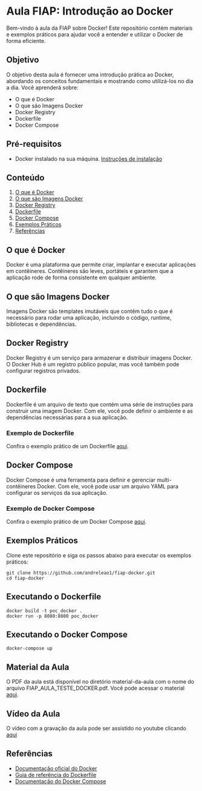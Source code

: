 # Aula FIAP: Introdução ao Docker

Bem-vindo à aula da FIAP sobre Docker! Este repositório contém materiais e exemplos práticos para ajudar você a entender e utilizar o Docker de forma eficiente.

## Objetivo

O objetivo desta aula é fornecer uma introdução prática ao Docker, abordando os conceitos fundamentais e mostrando como utilizá-los no dia a dia. Você aprenderá sobre:

- O que é Docker
- O que são Imagens Docker
- Docker Registry
- Dockerfile
- Docker Compose

## Pré-requisitos

- Docker instalado na sua máquina. [Instruções de instalação](https://docs.docker.com/get-docker/)

## Conteúdo

1. [O que é Docker](#o-que-é-docker)
2. [O que são Imagens Docker](#o-que-são-imagens-docker)
3. [Docker Registry](#docker-registry)
4. [Dockerfile](#dockerfile)
5. [Docker Compose](#docker-compose)
6. [Exemplos Práticos](#exemplos-práticos)
7. [Referências](#referências)

## O que é Docker

Docker é uma plataforma que permite criar, implantar e executar aplicações em contêineres. Contêineres são leves, portáteis e garantem que a aplicação rode de forma consistente em qualquer ambiente.

## O que são Imagens Docker

Imagens Docker são templates imutáveis que contêm tudo o que é necessário para rodar uma aplicação, incluindo o código, runtime, bibliotecas e dependências.

## Docker Registry

Docker Registry é um serviço para armazenar e distribuir imagens Docker. O Docker Hub é um registro público popular, mas você também pode configurar registros privados.

## Dockerfile

Dockerfile é um arquivo de texto que contém uma série de instruções para construir uma imagem Docker. Com ele, você pode definir o ambiente e as dependências necessárias para a sua aplicação.

### Exemplo de Dockerfile

Confira o exemplo prático de um Dockerfile [aqui](https://github.com/andreleao1/fiap-docker/blob/main/dockerfile).

## Docker Compose

Docker Compose é uma ferramenta para definir e gerenciar multi-contêineres Docker. Com ele, você pode usar um arquivo YAML para configurar os serviços da sua aplicação.

### Exemplo de Docker Compose

Confira o exemplo prático de um Docker Compose [aqui](https://github.com/andreleao1/fiap-docker/blob/main/docker-compose.yaml).

## Exemplos Práticos

Clone este repositório e siga os passos abaixo para executar os exemplos práticos:

```shell
git clone https://github.com/andreleao1/fiap-docker.git
cd fiap-docker
```

## Executando o Dockerfile

```shell
docker build -t poc_docker .
docker run -p 8080:8080 poc_docker
```

## Executando o Docker Compose

```shell
docker-compose up
```

## Material da Aula

O PDF da aula está disponível no diretório material-da-aula com o nome do arquivo FIAP_AULA_TESTE_DOCKER.pdf. Você pode acessar o material [aqui](https://github.com/andreleao1/fiap-docker/blob/main/material-da-aula/FIAP_AUAL_TESTE_DOCKER.pdf).

## Vídeo da Aula

O vídeo com a gravação da aula pode ser assistido no youtube clicando [aqui](https://www.youtube.com/watch?v=pq2renkgW4w)


## Referências
- [Documentação oficial do Docker](https://docs.docker.com/)
- [Guia de referência do Dockerfile](https://docs.docker.com/engine/reference/builder/)
- [Documentação do Docker Compose](https://docs.docker.com/compose/)
